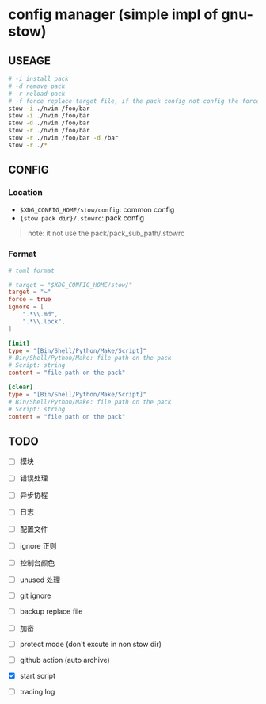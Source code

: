 # config manager (simple impl of gnu-stow)

## USEAGE

```sh
# -i install pack
# -d remove pack
# -r reload pack
# -f force replace target file, if the pack config not config the force option
stow -i ./nvim /foo/bar
stow -i ./nvim /foo/bar
stow -d ./nvim /foo/bar
stow -r ./nvim /foo/bar
stow -r ./nvim /foo/bar -d /bar
stow -r ./*
```

## CONFIG

### Location

- `$XDG_CONFIG_HOME/stow/config`: common config
- `{stow pack dir}/.stowrc`: pack config

> note: it not use the pack/pack_sub_path/.stowrc

### Format

```toml
# toml format

# target = "$XDG_CONFIG_HOME/stow/"
target = "~"
force = true
ignore = [
    ".*\\.md",
    ".*\\.lock",
]

[init]
type = "[Bin/Shell/Python/Make/Script]"
# Bin/Shell/Python/Make: file path on the pack
# Script: string
content = "file path on the pack"

[clear]
type = "[Bin/Shell/Python/Make/Script]"
# Bin/Shell/Python/Make: file path on the pack
# Script: string
content = "file path on the pack"
```

## TODO

- [ ] 模块
- [ ] 错误处理
- [ ] 异步协程
- [ ] 日志
- [ ] 配置文件
- [ ] ignore 正则
- [ ] 控制台颜色
- [ ] unused 处理
- [ ] git ignore
- [ ] backup replace file
- [ ] 加密
- [ ] protect mode (don't excute in non stow dir)
- [ ] github action (auto archive)

- [x] start script
- [ ] tracing log
